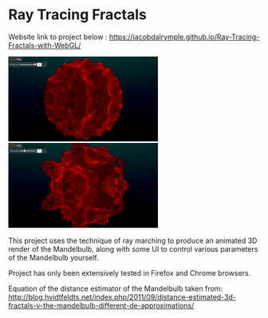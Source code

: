 # Ray Tracing Fractals

Website link to project below :
https://jacobdalrymple.github.io/Ray-Tracing-Fractals-with-WebGL/


<img src="./screenshots/screenshot.png" width="300" height="170"> <img src="./screenshots/screenshot_two.png" width="300" height="170">

This project uses the technique of ray marching to produce an animated 3D render of the Mandelbulb, along with some UI to control various parameters of the Mandelbulb yourself.

Project has only been extensively tested in Firefox and Chrome browsers.

Equation of the distance estimator of the Mandelbulb taken from:
http://blog.hvidtfeldts.net/index.php/2011/09/distance-estimated-3d-fractals-v-the-mandelbulb-different-de-approximations/